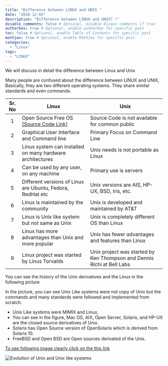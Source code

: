```yaml
---
title: "Difference between LINUX and UNIX "
date: "2018-12-03"
description: "Difference between LINUX and UNIX? !"
disable_comments: false # Optional, disable Disqus comments if true
authorbox: true # Optional, enable authorbox for specific post
toc: false # Optional, enable Table of Contents for specific post
mathjax: true # Optional, enable MathJax for specific post
categories:
  - "Linux"
tags:
  - "LINUX"
---
```


We will discuss in detail the difference between Linux and Unix

<!--more-->

Many people are confused about the difference between LINUX and UNIX, Basically, they are two different operating systems. They share similar standards and even commands.

|Sr. No |Linux                                                    |Unix           |
|:---:  |---                                                      |---            |
|1 |Open Source Free OS [ [Source Code Link] ](https://github.com/torvalds/linux) | Source Code is not available for common public    |
|2 | Graphical User Interface and Command line | Primary Focus on Command Line|
|3 | Linux system can installed on many hardware architectures   | Unix needs is not portable as Linux |
|4 | Can be used by any user, on any machine | Primary use is servers |
|5 | Different versions of Linux are Ubuntu, Fedora, RedHat etc  | Unix versions are AIS, HP-UX, BSD, Iris, etc. |
|6 | Linux is maintained by the community  | Unix is developed and maintained by AT&T  |
|7 | Linux is Unix like system but not same as Unix | Unix is completely different OS than Linux   |
|8 | Linux has more advantages than Unix and more popular   | Unix has fewer advantages and features than Linux  |
|9  | Linux project was started by Linus Torvalds   | Unix project was started by Ken Thompson and Dennis Richi at Bell Labs  |


You can see the history of the Unix derivatives and the Linux in the following picture

In the picture, you can see Unix Like systems were not copy of Unix but the commands and many standards were followed and implemented from scratch.

+ Unix Like systems were MIMIX and Linux,
+ You can see in the figure, Mac OS, AIX, Open Server, Solaris, and HP-UX are the closed source derivatives of Unix.
+ Solaris has Open Source version of OpenSolaris which is derived from Solaris 10.
+ FreeBSD and Open BSD are Open sources derivated of the Unix.

[To see following image clearly click on the this link](/img/unixhistory.svg) <br>

 ![Evolution of Unix and Unix like systems](/img/unixhistory.svg)
